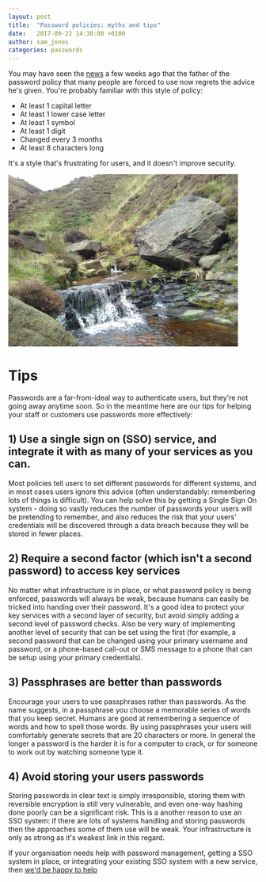 ```yaml
---
layout: post
title:  "Password policies: myths and tips"
date:   2017-09-22 14:30:00 +0100
author: sam_jones
categories: passwords
---
```


You may have seen the [news](https://www.wsj.com/articles/the-man-who-wrote-those-password-rules-has-a-new-tip-n3v-r-m1-d-1502124118) a few weeks ago that the father of the password policy that many people are forced to use now regrets the advice he's given. You're probably familiar with this style of policy:

* At least 1 capital letter
* At least 1 lower case letter
* At least 1 symbol
* At least 1 digit
* Changed every 3 months
* At least 8 characters long

It's a style that's frustrating for users, and it doesn't improve security. 

![](/assets/images/waterfall_and_rock.jpg)

# Tips

Passwords are a far-from-ideal way to authenticate users, but they're not going away anytime soon. So in the meantime here are our tips for helping your staff or customers use passwords more effectively:

## 1) Use a single sign on (SSO) service, and integrate it with as many of your services as you can.

Most policies tell users to set different passwords for different systems, and in most cases users ignore this advice (often understandably: remembering lots of things is difficult). You can help solve this by getting a Single Sign On system - doing so vastly reduces the number of passwords your users will be pretending to remember, and also reduces the risk that your users' credentials will be discovered through a data breach because they will be stored in fewer places.

## 2) Require a second factor (which isn't a second password) to access key services

No matter what infrastructure is in place, or what password policy is being enforced, passwords will always be weak, because humans can easily be tricked into handing over their password. It's a good idea to protect your key services with a second layer of security, but avoid simply adding a second level of password checks. Also be very wary of implementing another level of security that can be set using the first (for example, a second password that can be changed using your primary username and password, or a phone-based call-out or SMS message to a phone that can be setup using your primary credentials).

## 3) Passphrases are better than passwords

Encourage your users to use passphrases rather than passwords. As the name suggests, in a passphrase you choose a memorable series of words that you keep secret. Humans are good at remembering a sequence of words and how to spell those words. By using passphrases your users will comfortably generate secrets that are 20 characters or more. In general the longer a password is the harder it is for a computer to crack, or for someone to work out by watching someone type it.

## 4) Avoid storing your users passwords

Storing passwords in clear text is simply irresponsible, storing them with reversible encryption is still very vulnerable, and even one-way hashing done poorly can be a significant risk. This is a another reason to use an SSO system: if there are lots of systems handling and storing passwords then the approaches some of them use will be weak. Your infrastructure is only as strong as it's weakest link in this regard.

If your organisation needs help with password management, getting a SSO system in place, or integrating your existing SSO system with a new service, then [we'd be happy to help](/contact/)
